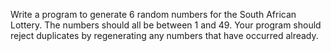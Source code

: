 Write a program to generate 6 random numbers for the South African Lottery. The numbers should all be
between 1 and 49. Your program should reject duplicates by regenerating any numbers that have occurred
already.
